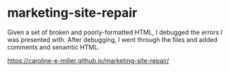# marketing-site-repair

Given a set of broken and poorly-formatted HTML, I debugged the errors I was presented with. After debugging, I went through the files and added comments and senamtic HTML.

https://caroline-e-miller.github.io/marketing-site-repair/

